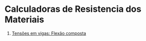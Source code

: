 # Calculadoras de Resistencia dos Materiais
1. [Tensões em vigas: Flexão composta](#Tensoes-em-vigas.ipynb)
